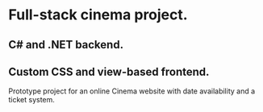 # Full-stack cinema project.
## C# and .NET backend.
## Custom CSS and view-based frontend.

Prototype project for an online Cinema website with date availability and a ticket system.
